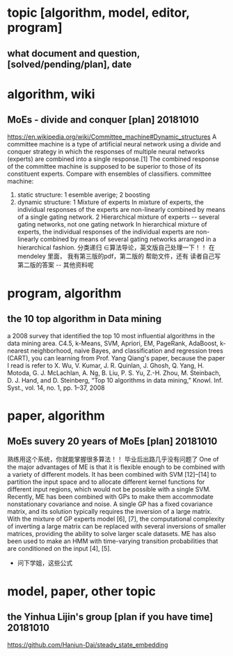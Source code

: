 # topic [algorithm, model, editor, program]
## what document and question, [solved/pending/plan], date


# algorithm, wiki
## MoEs - divide and conquer [plan] 20181010
https://en.wikipedia.org/wiki/Committee_machine#Dynamic_structures
A committee machine is a type of artificial neural network using a divide and conquer strategy in which the responses of multiple neural networks (experts) are combined into a single response.[1] The combined response of the committee machine is supposed to be superior to those of its constituent experts. Compare with ensembles of classifiers.
committee machine: 
1. static structure:  1 esemble averige; 2 boosting 
2. dynamic structure:
1 Mixture of experts
In mixture of experts, the individual responses of the experts are non-linearly combined by means of a single gating network.
2 Hierarchical mixture of experts -- several gating networks, not one gating network
In hierarchical mixture of experts, the individual responses of the individual experts are non-linearly combined by means of several gating networks arranged in a hierarchical fashion.
分类递归 $\in$算法导论，英文版自己处理一下！！  在 mendeley 里面， 我有第三版的pdf，第二版的 帮助文件，还有 读者自己写第二版的答案 -- 其他资料呢


# program, algorithm
## the 10 top algorithm in Data mining
a 2008 survey that identified the top 10 most influential algorithms in the data mining area. C4.5, k-Means, SVM, Apriori, EM, PageRank, AdaBoost, k-nearest neighborhood, naive Bayes, and classification and regression trees (CART), you can learning from Prof. Yang Qiang's paper, because the paper I read is refer to X. Wu, V. Kumar, J. R. Quinlan, J. Ghosh, Q. Yang, H. Motoda, G. J. McLachlan, A. Ng, B. Liu, P. S. Yu, Z.-H. Zhou, M. Steinbach, D. J. Hand, and D. Steinberg, “Top 10 algorithms in data mining,” Knowl. Inf. Syst., vol. 14, no. 1, pp. 1–37, 2008


# paper, algorithm
## MoEs suvery 20 years of MoEs [plan] 20181010
熟练用这个系统，你就能掌握很多算法！！ 毕业后出路几乎没有问题了
One of the major advantages of ME is that it is flexible
enough to be combined with a variety of different models. It has been combined with SVM [12]–[14] to partition the input space and to allocate different kernel functions for different input regions, which would not be possible with a single SVM. Recently, ME has been combined with GPs to make them accommodate nonstationary covariance and noise. A single GP has a fixed covariance matrix, and its solution typically requires the inversion of a large matrix. With the mixture of GP experts model [6], [7], the computational complexity of inverting a large matrix can be replaced with several inversions of smaller matrices, providing the ability to solve larger scale datasets. ME has also been used to make an HMM with time-varying transition probabilities that are conditioned on the input [4], [5].
- 问下学姐，这些公式


# model, paper, other topic
## the Yinhua Lijin's group [plan if you have time] 20181010
https://github.com/Hanjun-Dai/steady_state_embedding